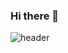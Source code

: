 ### Hi there 👋

![header](https://capsule-render.vercel.app/api?type=wave&color=auto&height=300&section=header&text=Hello%20I'm%20Jina%20&fontSize=90)


